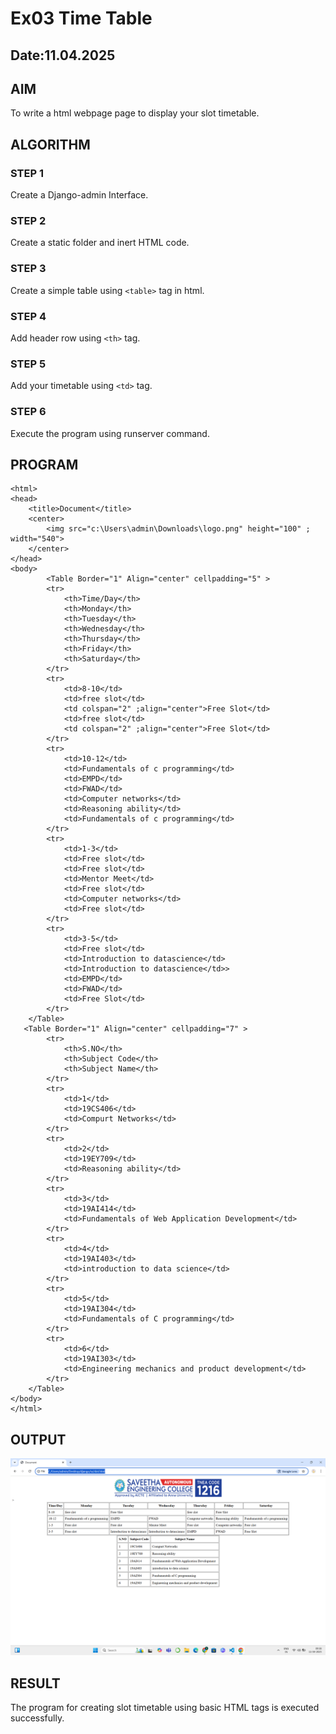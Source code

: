# Ex03 Time Table
## Date:11.04.2025

## AIM
To write a html webpage page to display your slot timetable.

## ALGORITHM

### STEP 1
Create a Django-admin Interface.

### STEP 2
Create a static folder and inert HTML code.

### STEP 3
Create a simple table using ```<table>``` tag in html.

### STEP 4
Add header row using ```<th>``` tag.

### STEP 5
Add your timetable using ```<td>``` tag.

### STEP 6
Execute the program using runserver command.

## PROGRAM

```
<html>
<head>
    <title>Document</title>
    <center>
        <img src="c:\Users\admin\Downloads\logo.png" height="100" ; width="540">
    </center>
</head>
<body>
        <Table Border="1" Align="center" cellpadding="5" >  
        <tr>
            <th>Time/Day</th>
            <th>Monday</th>
            <th>Tuesday</th>
            <th>Wednesday</th>
            <th>Thursday</th>
            <th>Friday</th>
            <th>Saturday</th>
        </tr>
        <tr>
            <td>8-10</td>
            <td>free slot</td>
            <td colspan="2" ;align="center">Free Slot</td>
            <td>free slot</td>
            <td colspan="2" ;align="center">Free Slot</td>
        </tr>
        <tr>
            <td>10-12</td>
            <td>Fundamentals of c programming</td>
            <td>EMPD</td>
            <td>FWAD</td>
            <td>Computer networks</td>
            <td>Reasoning ability</td>
            <td>Fundamentals of c programming</td>
        </tr>
        <tr>
            <td>1-3</td>
            <td>Free slot</td>
            <td>Free slot</td>
            <td>Mentor Meet</td>
            <td>Free slot</td>
            <td>Computer networks</td>
            <td>Free slot</td>
        </tr>
        <tr>
            <td>3-5</td>
            <td>Free slot</td>
            <td>Introduction to datascience</td>
            <td>Introduction to datascience</td>>
            <td>EMPD</td>
            <td>FWAD</td>
            <td>Free Slot</td>
        </tr>
    </Table>
   <Table Border="1" Align="center" cellpadding="7" >  
        <tr>
            <th>S.NO</th>
            <th>Subject Code</th>
            <th>Subject Name</th>
        </tr>
        <tr>
            <td>1</td>
            <td>19CS406</td>
            <td>Compurt Networks</td>
        </tr>
        <tr>
            <td>2</td>
            <td>19EY709</td>
            <td>Reasoning ability</td>
        </tr>
        <tr>
            <td>3</td>
            <td>19AI414</td>
            <td>Fundamentals of Web Application Development</td>
        </tr>
        <tr>
            <td>4</td>
            <td>19AI403</td>
            <td>introduction to data science</td>
        </tr>
        <tr>
            <td>5</td>
            <td>19AI304</td>
            <td>Fundamentals of C programming</td>
        </tr>
        <tr>
            <td>6</td>
            <td>19AI303</td>
            <td>Engineering mechanics and product development</td>
        </tr>
    </Table>
</body>
</html>

```



## OUTPUT

![output](<Screenshot 2025-04-11 093810.png>)



## RESULT
The program for creating slot timetable using basic HTML tags is executed successfully.
